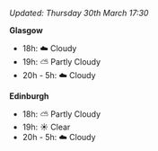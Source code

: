 *Updated: Thursday 30th March 17:30*

**Glasgow**

* 18h: :cloud: Cloudy
* 19h: :partly_sunny: Partly Cloudy
* 20h - 5h: :cloud: Cloudy

**Edinburgh**

* 18h: :partly_sunny: Partly Cloudy
* 19h: :sunny: Clear
* 20h - 5h: :cloud: Cloudy
